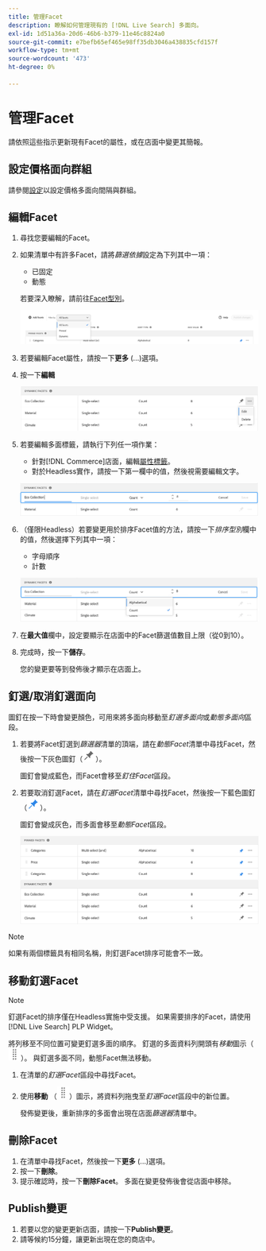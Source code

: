 ```yaml
---
title: 管理Facet
description: 瞭解如何管理現有的 [!DNL Live Search] 多面向。
exl-id: 1d51a36a-20d6-46b6-b379-11e46c8824a0
source-git-commit: e7befb65ef465e98ff35db3046a438835cfd157f
workflow-type: tm+mt
source-wordcount: '473'
ht-degree: 0%

---
```


# 管理Facet

請依照這些指示更新現有Facet的屬性，或在店面中變更其簡報。

## 設定價格面向群組

請參閱[設定](settings.md)以設定價格多面向間隔與群組。

## 編輯Facet

1. 尋找您要編輯的Facet。
1. 如果清單中有許多Facet，請將&#x200B;*篩選依據*&#x200B;設定為下列其中一項：

   * 已固定
   * 動態

   若要深入瞭解，請前往[Facet型別](facets-type.md)。

   ![篩選Facet](assets/facets-filter-by-cropped.png)

1. 若要編輯Facet屬性，請按一下&#x200B;**更多** (...)選項。
1. 按一下&#x200B;**編輯**

   ![編輯選項](assets/facet-edit-menu.png)

1. 若要編輯多面標籤，請執行下列任一項作業：

   * 針對[!DNL Commerce]店面，編輯[屬性標籤](https://experienceleague.adobe.com/docs/commerce-admin/catalog/product-attributes/product-attributes.html)。
   * 對於Headless實作，請按一下第一欄中的值，然後視需要編輯文字。

   ![編輯標籤](assets/facet-edit-label.png)

1. （僅限Headless）若要變更用於排序Facet值的方法，請按一下&#x200B;*排序型別*&#x200B;欄中的值，然後選擇下列其中一項：

   * 字母順序
   * 計數

   ![編輯計數](assets/facets-edit-count.png)

1. 在&#x200B;**最大值**&#x200B;欄中，設定要顯示在店面中的Facet篩選值數目上限（從0到10）。
1. 完成時，按一下&#x200B;**儲存**。

   您的變更要等到發佈後才顯示在店面上。

## 釘選/取消釘選面向

圖釘在按一下時會變更顏色，可用來將多面向移動至&#x200B;*釘選多面向*&#x200B;或&#x200B;*動態多面向*&#x200B;區段。

1. 若要將Facet釘選到&#x200B;*篩選器*&#x200B;清單的頂端，請在&#x200B;*動態Facet*&#x200B;清單中尋找Facet，然後按一下灰色圖釘（![釘選器](assets/btn-pin-gray.png)）。

   圖釘會變成藍色，而Facet會移至&#x200B;*釘住Facet*&#x200B;區段。

1. 若要取消釘選Facet，請在&#x200B;*釘選Facet*&#x200B;清單中尋找Facet，然後按一下藍色圖釘（![釘選器](assets/btn-pin-blue.png)）。

   圖釘會變成灰色，而多面會移至&#x200B;*動態Facet*&#x200B;區段。

   ![釘選與動態Facet](assets/facets-pinned-unpinned.png)

>[!NOTE]
>
>如果有兩個標籤具有相同名稱，則釘選Facet排序可能會不一致。

## 移動釘選Facet

>[!NOTE]
>
>釘選Facet的排序僅在Headless實施中受支援。 如果需要排序的Facet，請使用[!DNL Live Search] PLP Widget。

將列移至不同位置可變更釘選多面的順序。 釘選的多面資料列開頭有&#x200B;*移動*&#x200B;圖示（![移動選取器](assets/btn-move.png)）。 與釘選多面不同，動態Facet無法移動。

1. 在清單的&#x200B;*釘選Facet*&#x200B;區段中尋找Facet。
1. 使用&#x200B;**移動** （![移動選取器](assets/btn-move.png)）圖示，將資料列拖曳至&#x200B;*釘選Facet*&#x200B;區段中的新位置。

   發佈變更後，重新排序的多面會出現在店面&#x200B;*篩選器*&#x200B;清單中。

## 刪除Facet

1. 在清單中尋找Facet，然後按一下&#x200B;**更多** (...)選項。
1. 按一下&#x200B;**刪除**。
1. 提示確認時，按一下&#x200B;**刪除Facet**。
多面在變更發佈後會從店面中移除。

## Publish變更

1. 若要以您的變更更新店面，請按一下&#x200B;**Publish變更**。
1. 請等候約15分鐘，讓更新出現在您的商店中。
